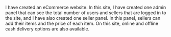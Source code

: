 I have created an eCommerce website. In this site, I have created one admin panel that can see the total number of users and sellers that are logged in to the site, and I have also created one seller panel. In this panel, sellers can add their items and the price of each item. On this site, online and offline cash delivery options are also available.
